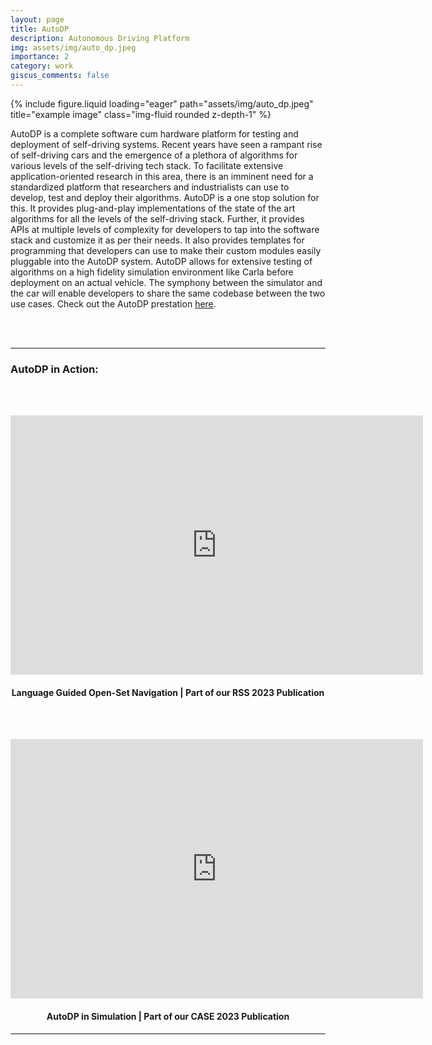 ```yaml
---
layout: page
title: AutoDP
description: Autonomous Driving Platform
img: assets/img/auto_dp.jpeg
importance: 2
category: work
giscus_comments: false
---
```


<div class="row">
    <div class="col-sm mt-3 mt-md-0">
        {% include figure.liquid loading="eager" path="assets/img/auto_dp.jpeg" title="example image" class="img-fluid rounded z-depth-1" %}
    </div>
</div>


AutoDP is a complete software cum hardware platform for testing and deployment of self-driving systems. Recent years have seen a rampant rise of self-driving cars and the emergence of a plethora of algorithms for various levels of the self-driving tech stack. To facilitate extensive application-oriented research in this area, there is an imminent need for a standardized platform that researchers and industrialists can use to develop, test and deploy their algorithms. AutoDP is a one stop solution for this. It provides plug-and-play implementations of the state of the art algorithms for all the levels of the self-driving stack. Further, it provides APIs at multiple levels of complexity for developers to tap into the software stack and customize it as per their needs. It also provides templates for programming that developers can use to make their custom modules easily pluggable into the AutoDP system. AutoDP allows for extensive testing of algorithms on a high fidelity simulation environment like Carla before deployment on an actual vehicle. The symphony between the simulator and the car will enable developers to share the same codebase between the two use cases. Check out the AutoDP prestation <a href="https://docs.google.com/presentation/d/1qirkFaYERrpgNgvyAfLCrxUM_Em182rCXHPv6p02cHw/edit?usp=sharing">here</a>.

<br><br>

---
### AutoDP in Action: 

<br><br>

<center>
<iframe width="660" height="415" src="https://www.youtube.com/embed/5RkL6tqjCjM?si=2hgfSrIPiHHoZ3XW" title="YouTube video player" frameborder="0" allow="accelerometer; autoplay; clipboard-write; encrypted-media; gyroscope; picture-in-picture; web-share" referrerpolicy="strict-origin-when-cross-origin" allowfullscreen></iframe>
<h4>Language Guided Open-Set Navigation | Part of our RSS 2023 Publication</h4>
</center>

<br><br>


<center>
<iframe width="660" height="415" src="https://www.youtube.com/embed/CqDYpsXm-Cc?si=wZmpC0d0ybaW-sGg" title="YouTube video player" frameborder="0" allow="accelerometer; autoplay; clipboard-write; encrypted-media; gyroscope; picture-in-picture; web-share" referrerpolicy="strict-origin-when-cross-origin" allowfullscreen></iframe>
<h4>AutoDP in Simulation | Part of our CASE 2023 Publication</h4>
</center>





---




